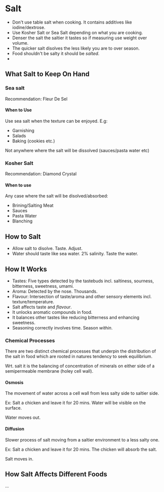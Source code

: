 # Salt

- Don't use table salt when cooking. It contains additives like iodine/dextrose.
- Use Kosher Salt or Sea Salt depending on what you are cooking.
- Denser the salt the saltier it tastes so if measuring use weight over volume.
- The quicker salt disolves the less likely you are to over season.
- Food shouldn't be salty it should be *salted*.
-
## What Salt to Keep On Hand

### Sea salt

Recommendation: Fleur De Sel

#### When to Use

Use sea salt when the texture can be enjoyed. E.g:

- Garnishing
- Salads
- Baking (cookies etc.)

Not anywhere where the salt will be dissolved (sauces/pasta water etc)

### Kosher Salt

Recommendation: Diamond Crystal

#### When to use

Any case where the salt will be disolved/absorbed:

- Brining/Salting Meat
- Sauces
- Pasta Water
- Blanching

## How to Salt

- Allow salt to disolve. Taste. Adjust.
- Water should taste like sea water. 2% salinity. Taste the water.

## How It Works

- Tastes: Five types detected by the tastebuds incl. saltiness, sourness, bitterness, sweetness, umami.
- Aroma: Detected by the nose. Thousands.
- Flavour: Intersection of taste/aroma and other sensory elements incl.
texture/temperature.
- Salt affects taste and *flavour*.
- It unlocks aromatic compounds in food.
- It balances other tastes like reducing bitterness and enhancing sweetness.
- Seasoning correctly involves time. Season *within*.

### Chemical Processes

There are two distinct chemical processes that underpin the distribution of the
salt in food which are rooted in natures tendency to seek equilibrium.

Wrt. salt it is the balancing of concentration of minerals on either side of a
semipermeable membrane (holey cell wall).

#### Osmosis

The movement of water across a cell wall from less salty side to saltier side.

Ex: Salt a chicken and leave it for 20 mins. Water will be visible on the
surface.

Water moves out.

#### Diffusion

Slower process of salt moving from a saltier environment to a
less salty one.

Ex: Salt a chicken and leave it for 20 mins. The chicken will absorb the salt.

Salt moves in.

## How Salt Affects Different Foods

...
